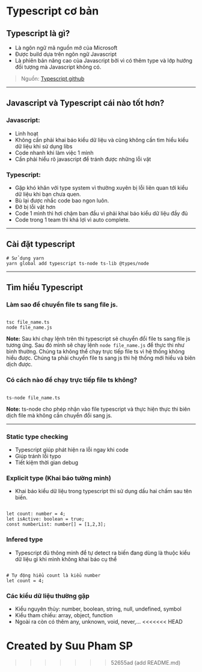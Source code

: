 # **Typescript cơ bản**

## **Typescript là gì?**

- Là ngôn ngữ mã nguồn mở của Microsoft
- Được build dựa trên ngôn ngữ Javascript
- Là phiên bản nâng cao của Javascript bởi vì có thêm type và lớp hướng đối tượng mà Javascript không có.

> Nguồn: [Typescript github](https://github.com/microsoft/TypeScript)

---

## **Javascript và Typescript cái nào tốt hơn?**

### **Javascript:**

- Linh hoạt
- Không cần phải khai báo kiểu dữ liệu và cũng không cần tìm hiểu kiểu dữ liệu khi sử dụng libs
- Code nhanh khi làm việc 1 mình
- Cần phải hiểu rõ javascript để tránh được những lỗi vặt

### **Typescript:**

- Gặp khó khăn với type system vì thường xuyên bị lỗi liên quan tới kiểu dữ liệu khi bạn chưa quen.
- Bù lại được nhắc code bao ngon luôn.
- Đỡ bị lỗi vặt hơn
- Code 1 mình thì hơi chậm ban đầu vì phải khai báo kiểu dữ liệu đầy đủ
- Code trong 1 team thì khá lợi vì auto complete.

---

## **Cài đặt typescript**

```shell
# Sử dụng yarn
yarn global add typescript ts-node ts-lib @types/node
```

---

## **Tìm hiểu Typescript**

### **Làm sao để chuyển file ts sang file js.**

```shell

tsc file_name.ts
node file_name.js
```

**Note:** Sau khi chạy lệnh trên thì typescript sẽ chuyển đổi file ts sang file js tương ứng. Sau đó mình sẽ chạy lệnh `node file_name.js` để thực thi như bình thường. Chúng ta không thể chạy trực tiếp file ts vì hệ thống không hiểu được. Chúng ta phải chuyển file ts sang js thì hệ thống mới hiểu và biên dịch được.

### **Có cách nào để chạy trực tiếp file ts không?**

```shell

ts-node file_name.ts
```

**Note:** ts-node cho phép nhận vào file typescript và thực hiện thực thi biên dịch file mà không cần chuyển đổi sang js.

---

### **Static type checking**

- Typescript giúp phát hiện ra lỗi ngay khi code
- Giúp tránh lỗi typo
- Tiết kiệm thời gian debug

### **Explicit type (Khai báo tường minh)**

- Khai báo kiểu dữ liệu trong typescript thì sử dụng dấu hai chấm sau tên biến.

```shell

let count: number = 4;
let isActive: boolean = true;
const numberList: number[] = [1,2,3];
```

### **Infered type**

- Typescript đủ thông minh để tự detect ra biến đang dùng là thuộc kiểu dữ liệu gì khi mình không khai báo cụ thể

```shell

# Tự động hiểu count là kiểu number
let count = 4;
```

### **Các kiểu dữ liệu thường gặp**

- Kiểu nguyên thủy: number, boolean, string, null, undefined, symbol
- Kiểu tham chiếu: array, object, function
- Ngoài ra còn có thêm any, unknown, void, never,...
<<<<<<< HEAD

Created by Suu Pham SP
=======
>>>>>>> 52655ad (add README.md)
